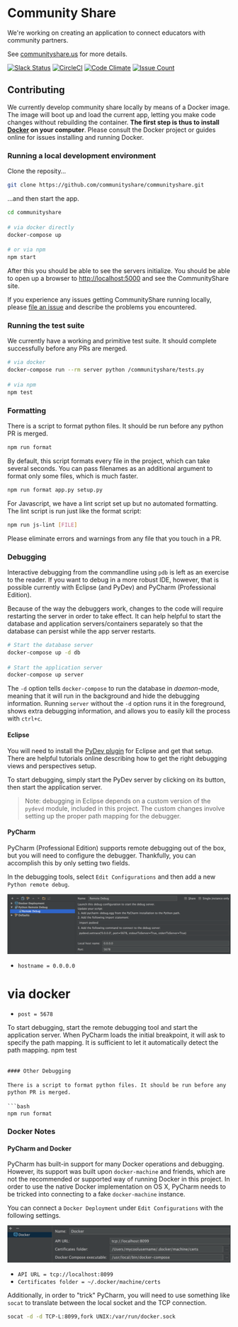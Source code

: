 # Community Share

We're working on creating an application to connect educators with community partners.

See [communityshare.us](http://www.communityshare.us) for more details.

[![Slack Status](https://codefortucson-slackin.herokuapp.com/badge.svg)](https://codefortucson.slack.com)
[![CircleCI](https://circleci.com/gh/communityshare/communityshare/tree/master.svg?style=svg)](https://circleci.com/gh/communityshare/communityshare/tree/master)
[![Code Climate](https://codeclimate.com/github/communityshare/communityshare/badges/gpa.svg)](https://codeclimate.com/github/communityshare/communityshare)
[![Issue Count](https://codeclimate.com/github/communityshare/communityshare/badges/issue_count.svg)](https://codeclimate.com/github/communityshare/communityshare)

## Contributing

We currently develop community share locally by means of a Docker image. The image will boot up and load the current app, letting you make code changes without rebuilding the container. **The first step is thus to install [Docker](https://www.docker.com) on your computer**. Please consult the Docker project or guides online for issues installing and running Docker.

### Running a local development environment

Clone the reposity…

```bash
git clone https://github.com/communityshare/communityshare.git
```

…and then start the app.

```bash
cd communityshare

# via docker directly
docker-compose up

# or via npm
npm start
```

After this you should be able to see the servers initialize. You should be able to open up a browser to [http://localhost:5000](http://localhost:5000) and see the CommunityShare site.

If you experience any issues getting CommunityShare running locally, please [file an issue](https://github.com/communityshare/communityshare/issues/new) and describe the problems you encountered.

### Running the test suite

We currently have a working and primitive test suite. It should complete successfully before any PRs are merged.

```bash
# via docker
docker-compose run --rm server python /communityshare/tests.py

# via npm
npm test
```

### Formatting

There is a script to format python files. It should be run before any python PR is merged.

```bash
npm run format
```

By default, this script formats every file in the project, which can take several seconds. You can pass filenames as an additional argument to format only some files, which is much faster.

```bash
npm run format app.py setup.py
```

For Javascript, we have a lint script set up but no automated formatting. The lint script is run just like the format script:

```bash
npm run js-lint [FILE]
```

Please eliminate errors and warnings from any file that you touch in a PR.

### Debugging

Interactive debugging from the commandline using `pdb` is left as an exercise to the reader.
If you want to debug in a more robust IDE, however, that is possible currently with Eclipse (and PyDev) and PyCharm (Professional Edition).

Because of the way the debuggers work, changes to the code will require restarting the server in order to take effect. It can help helpful to start the database and application servers/containers separately so that the database can persist while the app server restarts.

```bash
# Start the database server
docker-compose up -d db

# Start the application server
docker-compose up server
```

The `-d` option tells `docker-compose` to run the database in _daemon_-mode, meaning that it will run in the background and hide the debugging information. Running `server` without the `-d` option runs it in the foreground, shows extra debugging information, and allows you to easily kill the process with `ctrl+c`.

#### Eclipse

You will need to install the [PyDev plugin](https://marketplace.eclipse.org/content/pydev-python-ide-eclipse) for Eclipse and get that setup.
There are helpful tutorials online describing how to get the right debugging views and perspectives setup.

To start debugging, simply start the PyDev server by clicking on its button, then start the application server.

> Note: debugging in Eclipse depends on a custom version of the `pydevd` module, included in this project. The custom changes involve setting up the proper path mapping for the debugger.

#### PyCharm

PyCharm (Professional Edition) supports remote debugging out of the box, but you will need to configure the debugger. Thankfully, you can accomplish this by only setting two fields.

In the debugging tools, select `Edit Configurations` and then add a new `Python remote debug`.

![Remote debugging settings](/docs/images/pycharm-remote-debug-settings.png)

 - `hostname = 0.0.0.0`
# via docker
 - `post = 5678`

To start debugging, start the remote debugging tool and start the application server. When PyCharm loads the initial breakpoint, it will ask to specify the path mapping. It is sufficient to let it automatically detect the path mapping.
npm test
```

#### Other Debugging

There is a script to format python files. It should be run before any python PR is merged.

```bash
npm run format
```

### Docker Notes

#### PyCharm and Docker

PyCharm has built-in support for many Docker operations and debugging. However, its support was built upon `docker-machine` and friends, which are not the recommended or supported way of running Docker in this project. In order to use the native Docker implementation on OS X, PyCharm needs to be tricked into connecting to a fake `docker-machine` instance.

You can connect a `Docker Deployment` under `Edit Configurations` with the following settings.

![Docker Deployment Settings](/docs/images/pycharm-docker-deployment-settings.png)

 - `API URL = tcp://localhost:8099`
 - `Certificates folder = ~/.docker/machine/certs`

Additionally, in order to "trick" PyCharm, you will need to use something like `socat` to translate between the local socket and the TCP connection.

```bash
socat -d -d TCP-L:8099,fork UNIX:/var/run/docker.sock
```
